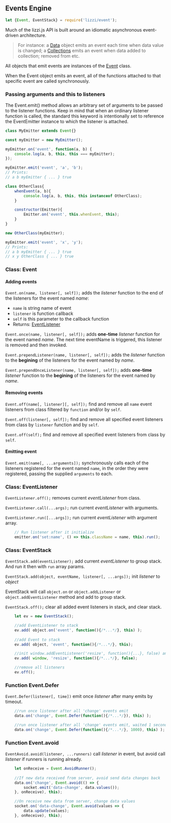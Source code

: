 ## Events Engine
```javascript
let {Event, EventStack} = require('lizzi/event');
```

Much of the lizzi.js API is built around an idiomatic asynchronous event-driven architecture.

> For instance: a [Data](./Lizzi.md#class-data) object emits an event each time when data value is changed; a [Collections](./Lizzi.md#class-collection) emits an event when data added to collection; removed from etc.

All objects that emit events are instances of the [Event](#class-event) class.

When the Event object emits an event, all of the functions attached to that specific event are called synchronously.

### Passing arguments and this to listeners
The Event.emit() method allows an arbitrary set of arguments to be passed to the listener functions. Keep in mind that when an ordinary listener function is called, the standard this keyword is intentionally set to reference the EventEmitter instance to which the listener is attached.

```javascript
class MyEmitter extends Event{}

const myEmitter = new MyEmitter();

myEmitter.on('event', function(a, b) {
    console.log(a, b, this, this === myEmitter);
});

myEmitter.emit('event', 'a', 'b');
// Prints: 
// a b myEmitter { ... } true

class OtherClass{
    whenEvent(a, b){
        console.log(a, b, this, this instanceof OtherClass);
    }

    constructor(Emitter){
        Emitter.on('event', this.whenEvent, this);
    }
}

new OtherClass(myEmitter);

myEmitter.emit('event', 'x', 'y');
// Prints: 
// a b myEmitter { ... } true
// x y OtherClass { ... } true
```

### Class: Event
#### Adding events
`Event.on(name, listener[, self]);` adds the _listener_ function to the end of the listeners for the event named _name_:
* `name` is string name of event
* `listener` is function callback
* `self` is this parameter to the callback function
* Returns: [EventListener](#class-eventlistener)

`Event.once(name, listener[, self]);`  adds **one-time** _listener_ function for the event named _name_. The next time eventName is triggered, this listener is removed and then invoked.

`Event.prependListener(name, listener[, self]);` adds the _listener_ function to the **begining** of the listeners for the event named by _name_.

`Event.prependOnceListener(name, listener[, self]);` adds **one-time** _listener_ function to the **begining** of the listeners for the event named by _name_.

#### Removing events
`Event.off(name[, listener][, self]);` find and remove all `name` event listeners from class filtered by `function` and/or by `self`.

`Event.off(listener[, self]);` find and remove all specified event listeners from class by `listener` function and by `self`.

`Event.off(self);` find and remove all specified event listeners from class by `self`.

#### Emitting event
`Event.emit(name[, ...arguments]);` synchronously calls each of the listeners registered for the event named `name`, in the order they were registered, passing the supplied `arguments` to each.

### Class: EventListener
`EventListener.off();` removes current _eventListener_ from class.

`EventListener.call(...args);` run current _eventListener_ with arguments.

`EventListener.run([...args]);` run current _eventListener_ with argument array.

```javascript
    // Run listener after it initialize
    emitter.on('set:name', () => this.className = name, this).run();
```
### Class: EventStack
`EventStack.add(eventListener);` add current _eventListener_ to group stack. And run it then with `run` array params.

`EventStack.add(object, eventName, listener[, ...args]);` init _listener_ to _object_ 

EventStack will call `object.on` or `object.addListener` or `object.addEventListener` method and add to group stack.

`EventStack.off();` clear all added event listeners in stack, and clear stack.

```javascript
    let ev = new EventStack();

    //add EventListener to stack
    ev.add( object.on('event', function(){/*...*/}, this) );
    
    //add Event to stack
    ev.add( object, 'event', function(){/*...*/}, this);

    //init window.addEventListener('resize', function(){...}, false) and add to stack
    ev.add( window, 'resize', function(){/*...*/}, false);

    //remove all listeners
    ev.off();
```

### Function Event.Defer
`Event.Defer(listener[, time])` emit once _listener_ after many emits by timeout.

```javascript
    //run once listener after all 'change' events emit
    data.on('change', Event.Defer(function(){/*...*/}), this) );

    //run once listener after all 'change' events emit, waited 1 second
    data.on('change', Event.Defer(function(){/*...*/}, 1000), this) );
```

### Function Event.avoid
`EventAvoid.avoid(listener, ...runners)` call _listener_ in event, but avoid call _listener_ if runners is running already.

```javascript
    let onReceive = Event.AvoidRunner();
    
    //If new data received from server, avoid send data changes back
    data.on('change', Event.avoid(() => {
        socket.emit('data-change', data.values());
    }, onReceive), this);

    //On receive new data from server, change data values
    socket.on('data-change', Event.avoid(values => {
        data.update(values);
    }, onReceive), this);
```
